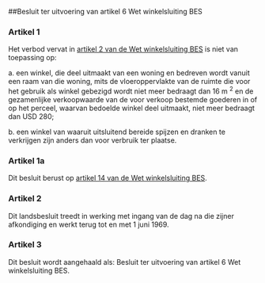 <meta http-equiv='Content-Type' content='text/html; charset=utf-8' />

##Besluit ter uitvoering van artikel 6 Wet winkelsluiting BES

### Artikel  1  

Het verbod vervat in [artikel 2 van de Wet winkelsluiting BES](../../../../../../../../../../../wet-BES/wet/winkelsluiting/bes/BWBR0028197/README.md) is niet van toepassing op: 

a. een winkel, die deel uitmaakt van een woning en bedreven wordt vanuit een raam van die woning, mits de vloeroppervlakte van de ruimte die voor het gebruik als winkel gebezigd wordt niet meer bedraagt dan 16 m <sup>2</sup> en de gezamenlijke verkoopwaarde van de voor verkoop bestemde goederen in of op het perceel, waarvan bedoelde winkel deel uitmaakt, niet meer bedraagt dan USD 280;  

b. een winkel van waaruit uitsluitend bereide spijzen en dranken te verkrijgen zijn anders dan voor verbruik ter plaatse.    

### Artikel  1a  

Dit besluit berust op [artikel 14 van de Wet winkelsluiting BES](../../../../../../../../../../../wet-BES/wet/winkelsluiting/bes/BWBR0028197/README.md).  

### Artikel  2  

Dit landsbesluit treedt in werking met ingang van de dag na die zijner afkondiging en werkt terug tot en met 1 juni 1969.  

### Artikel  3  

Dit besluit wordt aangehaald als: Besluit ter uitvoering van artikel 6 Wet winkelsluiting BES.  
